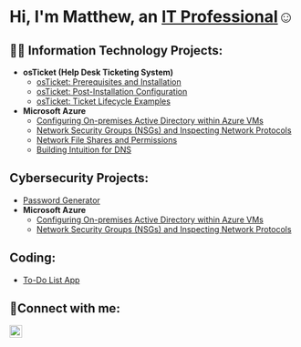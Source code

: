 <h1>Hi, I'm Matthew, an <a href="https://www.linkedin.com/in/matthew-acevedo-a03288209/">IT Professional</a>☺</h1>

<h2>👨‍💻 Information Technology Projects:</h2>

- <b>osTicket (Help Desk Ticketing System)</b>
  - [osTicket: Prerequisites and Installation](https://github.com/MatthewAcevedoIT/osticket-prereqs)
  - [osTicket: Post-Installation Configuration](https://github.com/MatthewAcevedoIT/osTicketPostConfiguration)
  - [osTicket: Ticket Lifecycle Examples](https://github.com/MatthewAcevedoIT/osTicket-LifeCycle-Examples)
- <b>Microsoft Azure</b>
  - [Configuring On-premises Active Directory within Azure VMs](https://github.com/MatthewAcevedoIT/Configuring-On-premises-Active-Directory-within-Azure-VMs)
  - [Network Security Groups (NSGs) and Inspecting Network Protocols](https://github.com/MatthewAcevedoIT/Network-Security-Groups-NSGs-and-Inspecting-Network-Protocols)
  - [Network File Shares and Permissions](https://github.com/MatthewAcevedoIT/Network-File-Shares-and-Permissions)
  - [Building Intuition for DNS](https://github.com/MatthewAcevedoIT/Building-Intuition-for-DNS)
 
<h2>Cybersecurity Projects:</h2>

- [Password Generator](https://github.com/MatthewAcevedoIT/Password-Generator)
- <b>Microsoft Azure</b>
  - [Configuring On-premises Active Directory within Azure VMs](https://github.com/MatthewAcevedoIT/Configuring-On-premises-Active-Directory-within-Azure-VMs)
  - [Network Security Groups (NSGs) and Inspecting Network Protocols](https://github.com/MatthewAcevedoIT/Network-Security-Groups-NSGs-and-Inspecting-Network-Protocols)

  

<h2> Coding:</h2>

- [To-Do List App](https://github.com/MatthewAcevedoIT/To-do-list-app)



<h2>🤳Connect with me:</h2>


[<img align="left" alt="Josh | LinkedIn" width="22px" src="https://cdn.jsdelivr.net/npm/simple-icons@v3/icons/linkedin.svg" />][linkedin]



[linkedin]: https://www.linkedin.com/in/matthew-acevedo-a03288209/
